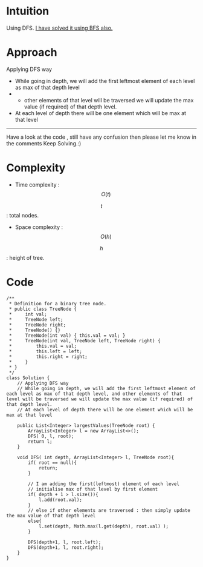 # Intuition
<!-- Describe your first thoughts on how to solve this problem. -->
Using DFS. 
 [I have solved it using BFS also.](https://leetcode.com/problems/find-largest-value-in-each-tree-row/solutions/4201876/daily-24-10-23/)

# Approach
<!-- Describe your approach to solving the problem. -->
Applying DFS way
- While going in depth, we will add the first leftmost element of each level as max of that depth level
- - other elements of that level will be traversed we will update the max value (if required) of that depth level.
- At each level of depth there will be one element which will be max at that level
---
Have a look at the code , still have any confusion then please let me know in the comments
Keep Solving.:)

# Complexity
- Time complexity : $$O(t)$$
<!-- Add your time complexity here, e.g. $$O(n)$$ -->
$$t$$ : total nodes.
- Space complexity : $$O(h)$$
<!-- Add your space complexity here, e.g. $$O(n)$$ -->

$$h$$ : height of tree.

# Code
```
/**
 * Definition for a binary tree node.
 * public class TreeNode {
 *     int val;
 *     TreeNode left;
 *     TreeNode right;
 *     TreeNode() {}
 *     TreeNode(int val) { this.val = val; }
 *     TreeNode(int val, TreeNode left, TreeNode right) {
 *         this.val = val;
 *         this.left = left;
 *         this.right = right;
 *     }
 * }
 */
class Solution {
    // Applying DFS way
    // While going in depth, we will add the first leftmost element of each level as max of that depth level, and other elements of that level will be traversed we will update the max value (if required) of that depth level.
    // At each level of depth there will be one element which will be max at that level

    public List<Integer> largestValues(TreeNode root) {
        ArrayList<Integer> l = new ArrayList<>();
        DFS( 0, l, root);
        return l;
    }

    void DFS( int depth, ArrayList<Integer> l, TreeNode root){
        if( root == null){
            return;
        }
        
        // I am adding the first(leftmost) element of each level
        // initialise max of that level by first element
        if( depth + 1 > l.size()){
            l.add(root.val);
        }
        // else if other elements are traversed : then simply update the max value of that depth level
        else{
            l.set(depth, Math.max(l.get(depth), root.val) );
        }

        DFS(depth+1, l, root.left);
        DFS(depth+1, l, root.right);
    }
}
```